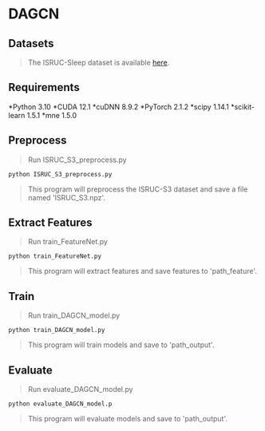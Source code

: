 # DAGCN
## Datasets
>The ISRUC-Sleep dataset is available [here](https://sleeptight.isr.uc.pt).
## Requirements
*Python 3.10
*CUDA 12.1
*cuDNN 8.9.2
*PyTorch 2.1.2
*scipy 1.14.1
*scikit-learn 1.5.1
*mne 1.5.0

## Preprocess
>Run ISRUC_S3_preprocess.py

```
python ISRUC_S3_preprocess.py
```

>This program will preprocess the ISRUC-S3 dataset and save a file named 'ISRUC_S3.npz'.
## Extract Features
>Run train_FeatureNet.py
```
python train_FeatureNet.py
```
>This program will extract features and save features to 'path_feature'.
## Train
>Run train_DAGCN_model.py

```
python train_DAGCN_model.py
```

>This program will train models and save to 'path_output'.

## Evaluate
>Run evaluate_DAGCN_model.py
```
python evaluate_DAGCN_model.p
```
>This program will evaluate models and save to 'path_output'.

